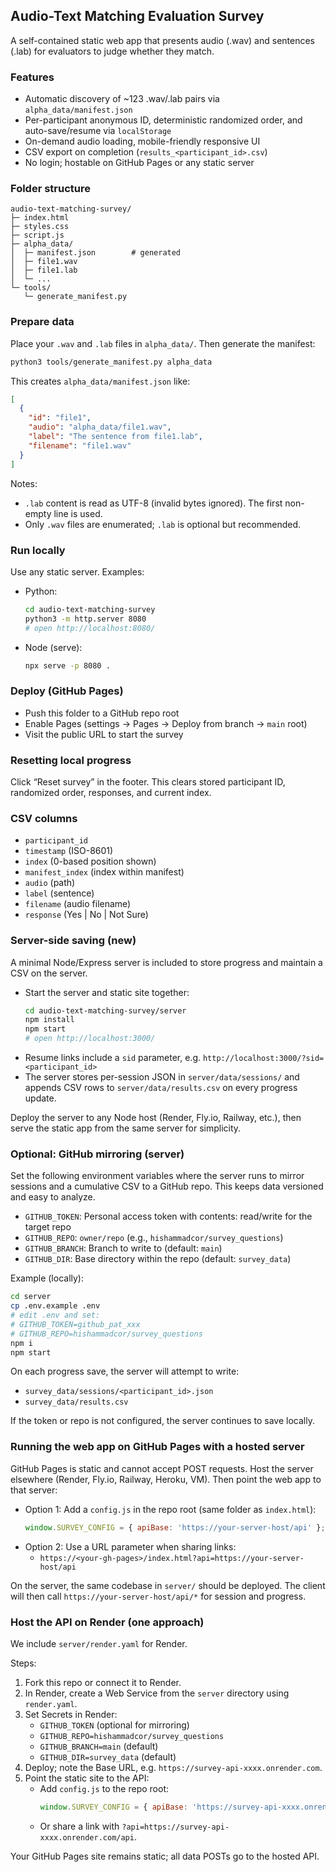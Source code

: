 ## Audio-Text Matching Evaluation Survey

A self-contained static web app that presents audio (.wav) and sentences (.lab) for evaluators to judge whether they match.

### Features
- Automatic discovery of ~123 .wav/.lab pairs via `alpha_data/manifest.json`
- Per-participant anonymous ID, deterministic randomized order, and auto-save/resume via `localStorage`
- On-demand audio loading, mobile-friendly responsive UI
- CSV export on completion (`results_<participant_id>.csv`)
- No login; hostable on GitHub Pages or any static server

### Folder structure
```
audio-text-matching-survey/
├─ index.html
├─ styles.css
├─ script.js
├─ alpha_data/
│  ├─ manifest.json        # generated
│  ├─ file1.wav
│  ├─ file1.lab
│  └─ ...
└─ tools/
   └─ generate_manifest.py
```

### Prepare data
Place your `.wav` and `.lab` files in `alpha_data/`. Then generate the manifest:

```bash
python3 tools/generate_manifest.py alpha_data
```

This creates `alpha_data/manifest.json` like:

```json
[
  {
    "id": "file1",
    "audio": "alpha_data/file1.wav",
    "label": "The sentence from file1.lab",
    "filename": "file1.wav"
  }
]
```

Notes:
- `.lab` content is read as UTF-8 (invalid bytes ignored). The first non-empty line is used.
- Only `.wav` files are enumerated; `.lab` is optional but recommended.

### Run locally
Use any static server. Examples:

- Python:
  ```bash
  cd audio-text-matching-survey
  python3 -m http.server 8080
  # open http://localhost:8080/
  ```
- Node (serve):
  ```bash
  npx serve -p 8080 .
  ```

### Deploy (GitHub Pages)
- Push this folder to a GitHub repo root
- Enable Pages (settings → Pages → Deploy from branch → `main` root)
- Visit the public URL to start the survey

### Resetting local progress
Click “Reset survey” in the footer. This clears stored participant ID, randomized order, responses, and current index.

### CSV columns
- `participant_id`
- `timestamp` (ISO-8601)
- `index` (0-based position shown)
- `manifest_index` (index within manifest)
- `audio` (path)
- `label` (sentence)
- `filename` (audio filename)
- `response` (Yes | No | Not Sure)

### Server-side saving (new)
A minimal Node/Express server is included to store progress and maintain a CSV on the server.

- Start the server and static site together:
  ```bash
  cd audio-text-matching-survey/server
  npm install
  npm start
  # open http://localhost:3000/
  ```
- Resume links include a `sid` parameter, e.g. `http://localhost:3000/?sid=<participant_id>`
- The server stores per-session JSON in `server/data/sessions/` and appends CSV rows to `server/data/results.csv` on every progress update.

Deploy the server to any Node host (Render, Fly.io, Railway, etc.), then serve the static app from the same server for simplicity.

### Optional: GitHub mirroring (server)
Set the following environment variables where the server runs to mirror sessions and a cumulative CSV to a GitHub repo. This keeps data versioned and easy to analyze.

- `GITHUB_TOKEN`: Personal access token with contents: read/write for the target repo
- `GITHUB_REPO`: `owner/repo` (e.g., `hishammadcor/survey_questions`)
- `GITHUB_BRANCH`: Branch to write to (default: `main`)
- `GITHUB_DIR`: Base directory within the repo (default: `survey_data`)

Example (locally):
```bash
cd server
cp .env.example .env
# edit .env and set:
# GITHUB_TOKEN=github_pat_xxx
# GITHUB_REPO=hishammadcor/survey_questions
npm i
npm start
```

On each progress save, the server will attempt to write:
- `survey_data/sessions/<participant_id>.json`
- `survey_data/results.csv`

If the token or repo is not configured, the server continues to save locally.

### Running the web app on GitHub Pages with a hosted server
GitHub Pages is static and cannot accept POST requests. Host the server elsewhere (Render, Fly.io, Railway, Heroku, VM). Then point the web app to that server:

- Option 1: Add a `config.js` in the repo root (same folder as `index.html`):
  ```js
  window.SURVEY_CONFIG = { apiBase: 'https://your-server-host/api' };
  ```
- Option 2: Use a URL parameter when sharing links:
  - `https://<your-gh-pages>/index.html?api=https://your-server-host/api`

On the server, the same codebase in `server/` should be deployed. The client will then call `https://your-server-host/api/*` for session and progress.

### Host the API on Render (one approach)
We include `server/render.yaml` for Render.

Steps:
1. Fork this repo or connect it to Render.
2. In Render, create a Web Service from the `server` directory using `render.yaml`.
3. Set Secrets in Render:
   - `GITHUB_TOKEN` (optional for mirroring)
   - `GITHUB_REPO=hishammadcor/survey_questions`
   - `GITHUB_BRANCH=main` (default)
   - `GITHUB_DIR=survey_data` (default)
4. Deploy; note the Base URL, e.g. `https://survey-api-xxxx.onrender.com`.
5. Point the static site to the API:
   - Add `config.js` to the repo root:
     ```js
     window.SURVEY_CONFIG = { apiBase: 'https://survey-api-xxxx.onrender.com/api' };
     ```
   - Or share a link with `?api=https://survey-api-xxxx.onrender.com/api`.

Your GitHub Pages site remains static; all data POSTs go to the hosted API.